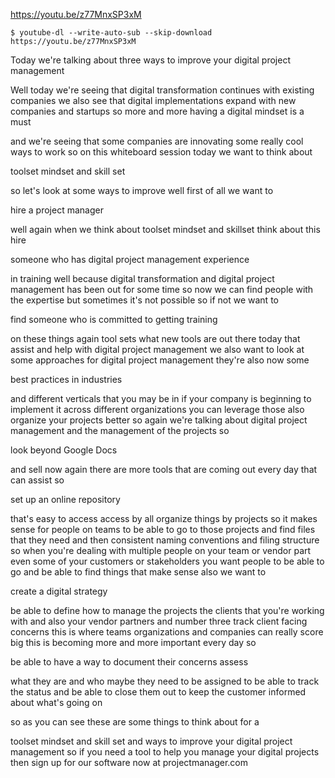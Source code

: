 
https://youtu.be/z77MnxSP3xM
```
$ youtube-dl --write-auto-sub --skip-download https://youtu.be/z77MnxSP3xM
```

Today we're talking about three ways to improve your digital project management 

Well today we're seeing that digital transformation continues with existing companies we also see that digital implementations expand with new companies and startups so more and more having a digital mindset is a must 

and we're seeing that some companies are innovating some really cool ways to work so on this whiteboard session today we want to think about 

toolset
mindset and 
skill set 

so let's look at some ways to improve well first of all we want to 

hire a project manager

well again when we think about toolset mindset and skillset think about this hire 


someone who has digital project management experience


in training well because digital transformation and digital project management has been out for some time so now we can find people with the expertise but sometimes it's not possible so if not we want to 


find someone who is committed to getting training


on these things again tool sets what new tools are out there today that assist and help with digital project management we also want to look at some approaches for digital project management they're also now some 

best practices in industries

and different verticals that you may be in if your company is beginning to implement it across different organizations you can leverage those also organize your projects better so again we're talking about digital project management and the management of the projects so 

look beyond Google Docs

and sell now again there are more tools that are coming out every day that can assist so 

set up an online repository

that's easy to access access by all organize things by projects so it makes sense for people on teams to be able to go to those projects and find files that they need and then consistent naming conventions and filing structure so when you're dealing with multiple people on your team or vendor part even some of your customers or stakeholders you want people to be able to go and be able to find things that make sense also we want to 

create a digital strategy

be able to define how to manage the projects the clients that you're working with and also your vendor partners and number three track client facing concerns this is where teams organizations and companies can really score big this is becoming more and more important every day so 

be able to have a way to document their concerns assess

what they are and who maybe they need to be assigned to be able to track the status and be able to close them out to keep the customer informed about what's going on

so as you can see these are some things to think about for a 

toolset mindset and skill set and ways to improve your digital project management so if you need a tool to help you manage your digital projects then sign up for our software now at projectmanager.com


